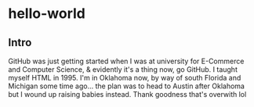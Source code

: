 # hello-world
## Intro  
GitHub was just getting started when I was at university for E-Commerce and Computer Science, & evidently it's a thing now, go GitHub.  I taught myself HTML in 1995.  I'm in Oklahoma now, by way of south Florida and Michigan some time ago... the plan was to head to Austin after Oklahoma but I wound up raising babies instead.  Thank goodness that's overwith lol

